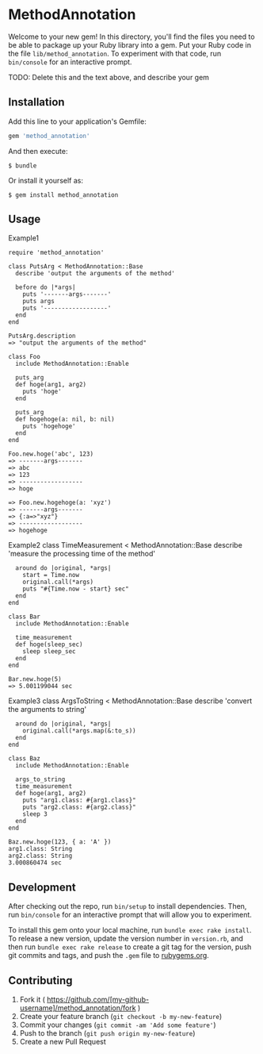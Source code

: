 # MethodAnnotation

Welcome to your new gem! In this directory, you'll find the files you need to be able to package up your Ruby library into a gem. Put your Ruby code in the file `lib/method_annotation`. To experiment with that code, run `bin/console` for an interactive prompt.

TODO: Delete this and the text above, and describe your gem

## Installation

Add this line to your application's Gemfile:

```ruby
gem 'method_annotation'
```

And then execute:

    $ bundle

Or install it yourself as:

    $ gem install method_annotation

## Usage

Example1

    require 'method_annotation'
    
    class PutsArg < MethodAnnotation::Base
      describe 'output the arguments of the method'

      before do |*args| 
        puts '-------args-------'
        puts args 
        puts '------------------'
      end
    end
    
    PutsArg.description
    => "output the arguments of the method"    

    class Foo
      include MethodAnnotation::Enable

      puts_arg
      def hoge(arg1, arg2)
        puts 'hoge'
      end

      puts_arg
      def hogehoge(a: nil, b: nil)
        puts 'hogehoge'
      end
    end   

    Foo.new.hoge('abc', 123)
    => -------args-------
    => abc
    => 123
    => ------------------
    => hoge
    
    => Foo.new.hogehoge(a: 'xyz')
    => -------args-------
    => {:a=>"xyz"}
    => ------------------
    => hogehoge

Example2
    class TimeMeasurement < MethodAnnotation::Base
      describe 'measure the processing time of the method'

      around do |original, *args| 
        start = Time.now
        original.call(*args)
        puts "#{Time.now - start} sec"
      end
    end
    
    class Bar
      include MethodAnnotation::Enable
      
      time_measurement
      def hoge(sleep_sec)
        sleep sleep_sec
      end
    end
    
    Bar.new.hoge(5)
    => 5.001199044 sec

Example3
    class ArgsToString < MethodAnnotation::Base
      describe 'convert the arguments to string'

      around do |original, *args| 
        original.call(*args.map(&:to_s))
      end
    end
    
    class Baz
      include MethodAnnotation::Enable

      args_to_string
      time_measurement
      def hoge(arg1, arg2)
        puts "arg1.class: #{arg1.class}"
        puts "arg2.class: #{arg2.class}"
        sleep 3
      end
    end

    Baz.new.hoge(123, { a: 'A' })
    arg1.class: String
    arg2.class: String
    3.000860474 sec

## Development

After checking out the repo, run `bin/setup` to install dependencies. Then, run `bin/console` for an interactive prompt that will allow you to experiment.

To install this gem onto your local machine, run `bundle exec rake install`. To release a new version, update the version number in `version.rb`, and then run `bundle exec rake release` to create a git tag for the version, push git commits and tags, and push the `.gem` file to [rubygems.org](https://rubygems.org).

## Contributing

1. Fork it ( https://github.com/[my-github-username]/method_annotation/fork )
2. Create your feature branch (`git checkout -b my-new-feature`)
3. Commit your changes (`git commit -am 'Add some feature'`)
4. Push to the branch (`git push origin my-new-feature`)
5. Create a new Pull Request
